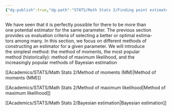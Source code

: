 ```yaml
---
{"dg-publish":true,"dg-path":"STATS/Math Stats 2/Finding point estimators.md","permalink":"/stats/math-stats-2/finding-point-estimators/","created":"2025-02-06T11:49:38.166-05:00","updated":"2025-07-07T17:32:42.420-04:00"}
---
```


We have seen that it is perfectly possible for there to be more than  
one potential estimator for the same parameter. The previous section  
provides us evaluation criteria of selecting a better or optimal estima-  
tors among many. In this section, we focus on different methods of  
constructing an estimator for a given parameter. We will introduce  
the simplest method: the method of moments, the most popular  
method (historically): method of maximum likelihood, and the  
increasingly popular methods of Bayesian estimation

[[Academics/STATS/Math Stats 2/Method of moments (MM)\|Method of moments (MM)]]

[[Academics/STATS/Math Stats 2/Method of maximum likelihood\|Method of maximum likelihood]]

[[Academics/STATS/Math Stats 2/Bayesian estimation\|Bayesian estimation]]